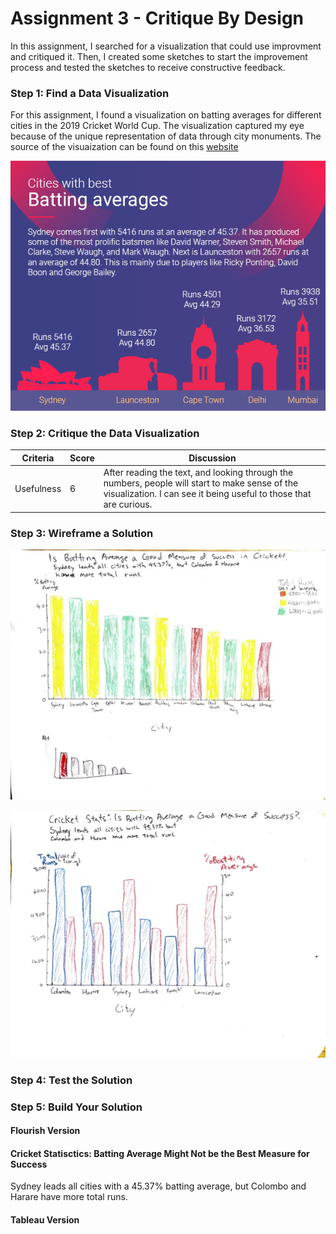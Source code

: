 # Assignment 3 - Critique By Design

In this assignment, I searched for a visualization that could use improvment and critiqued it.
Then, I created some sketches to start the improvement process and tested the sketches to receive constructive feedback.

### Step 1: Find a Data Visualization
For this assignment, I found a visualization on batting averages for different cities in the 2019 Cricket World Cup.
The visualization captured my eye because of the unique representation of data through city monuments. The source of the visuaization can be found on this [website](https://runrepeat.com/your-city-cricket-world-cup-rankings)

![Cities with Best Batting Average](batting_avg.png)

### Step 2: Critique the Data Visualization

|Criteria|Score|Discussion|
|--------|-----|----------|
|Usefulness|6|After reading the text, and looking through the numbers, people will start to make sense of the visualization. I can see it being useful to those that are curious.|


### Step 3: Wireframe a Solution

![Sketch1](a3sketch1.jpg)

![Sketch2](a3sketch2.jpg)

### Step 4: Test the Solution

### Step 5: Build Your Solution

#### Flourish Version

#### Cricket Statisctics: Batting Average Might Not be the Best Measure for Success
Sydney leads all cities with a 45.37% batting average, but Colombo and Harare have more total runs.
<div class="flourish-embed flourish-chart" data-src="visualisation/8626999"><script src="https://public.flourish.studio/resources/embed.js"></script></div>

#### Tableau Version
<div class='tableauPlaceholder' id='viz1644207205147' style='position: relative'><object class='tableauViz'  style='display:none;'><param name='host_url' value='https%3A%2F%2Fpublic.tableau.com%2F' /> <param name='embed_code_version' value='3' /> <param name='site_root' value='' /><param name='name' value='CricketBattingAvg&#47;Sheet1' /><param name='tabs' value='no' /><param name='toolbar' value='yes' /><param name='animate_transition' value='yes' /><param name='display_static_image' value='yes' /><param name='display_spinner' value='yes' /><param name='display_overlay' value='yes' /><param name='display_count' value='yes' /><param name='language' value='en-US' /><param name='filter' value='publish=yes' /></object></div>
<script type='text/javascript'>
  var divElement = document.getElementById('viz1644207205147');
  var vizElement = divElement.getElementsByTagName('object')[0];
  vizElement.style.width='100%';
  vizElement.style.height=(divElement.offsetWidth*0.75)+'px';
  var scriptElement = document.createElement('script');
  scriptElement.src = 'https://public.tableau.com/javascripts/api/viz_v1.js';
  vizElement.parentNode.insertBefore(scriptElement, vizElement);
</script>
